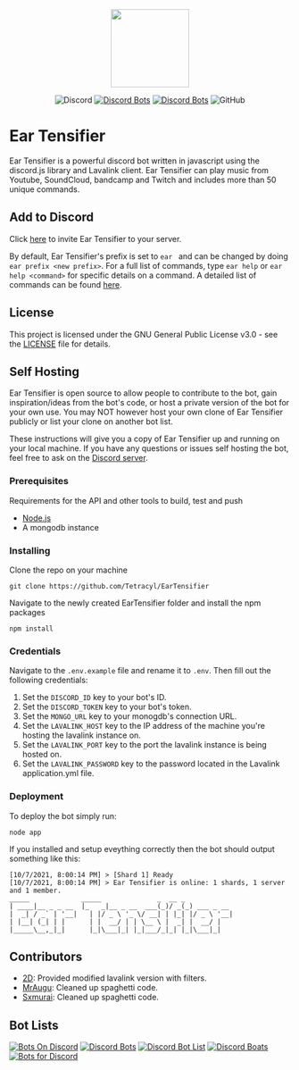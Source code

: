 <div align="center">
    <img src="https://github.com/Tetracyl/EarTensifier/blob/master/assets/eartensifier.png?raw=true" width="140px" height="140px" /><br>
</div>

<div align="center">

![Discord](https://img.shields.io/discord/473426453204172811?color=7289DA)
[![Discord Bots](https://top.gg/api/widget/status/472714545723342848.svg?noavatar=true)](https://top.gg/bot/472714545723342848)
[![Discord Bots](https://top.gg/api/widget/servers/472714545723342848.svg?noavatar=true)](https://top.gg/bot/472714545723342848)
![GitHub](https://img.shields.io/github/license/Tetracyl/EarTensifier)

</div>

<h1>Ear Tensifier</h1>

Ear Tensifier is a powerful discord bot written in javascript using the discord.js library and Lavalink client. Ear Tensifier can play music from Youtube, SoundCloud, bandcamp and Twitch and includes more than 50 unique commands.

## Add to Discord
Click [here](https://eartensifier.net/invite) to invite Ear Tensifier to your server. 

By default, Ear Tensifier's prefix is set to `ear `  and can be changed by doing `ear prefix <new prefix>`. For a full list of commands, type `ear help` or `ear help <command>` for specific details on a command. A detailed list of commands can be found [here](https://eartensifier.net/commands).

## License
This project is licensed under the GNU General Public License v3.0 - see the [LICENSE](LICENSE) file for details.

## Self Hosting
Ear Tensifier is open source to allow people to contribute to the bot, gain inspiration/ideas from the bot's code, or host a private version of the bot for your own use. You may NOT however host your own clone of Ear Tensifier publicly or list your clone on another bot list.

These instructions will give you a copy of Ear Tensifier up and running on your local machine. If you have any questions or issues self hosting the bot, feel free to ask on the [Discord server](https://discord.gg/xKgKMAP).

### Prerequisites

Requirements for the API and other tools to build, test and push 
- [Node.js](https://nodejs.org/en/download/)
- A mongodb instance 

### Installing

Clone the repo on your machine

    git clone https://github.com/Tetracyl/EarTensifier

Navigate to the newly created EarTensifier folder and install the npm packages

    npm install

### Credentials

Navigate to the `.env.example` file and rename it to `.env`. 
Then fill out the following credentials:

1. Set the `DISCORD_ID` key to your bot's ID.
2. Set the `DISCORD_TOKEN` key to your bot's token.
3. Set the `MONGO_URL` key to your monogdb's connection URL.
4. Set the `LAVALINK_HOST` key to the IP address of the machine you're hosting the lavalink instance on.
5. Set the `LAVALINK_PORT` key to the port the lavalink instance is being hosted on.
6. Set the `LAVALINK_PASSWORD` key to the password located in the Lavalink application.yml file.

### Deployment

To deploy the bot simply run:

    node app

If you installed and setup eveything correctly then the bot should output something like this:

    [10/7/2021, 8:00:14 PM] > [Shard 1] Ready
    [10/7/2021, 8:00:14 PM] > Ear Tensifier is online: 1 shards, 1 server and 1 member.
    _____             _____              _  __ _ 
    | ____|__ _ _ __  |_   _|__ _ __  ___(_)/ _(_) ___ _ __
    |  _| / _` | '__|   | |/ _ \ '_ \/ __| | |_| |/ _ \ '__|
    | |__| (_| | |      | |  __/ | | \__ \ |  _| |  __/ |
    |_____\__,_|_|      |_|\___|_| |_|___/_|_| |_|\___|_|
            

## Contributors
- [2D](https://github.com/MeLike2D): Provided modified lavalink version with filters.
- [MrAugu](https://github.com/MrAugu): Cleaned up spaghetti code.
- [Sxmurai](https://github.com/Sxmurai/): Cleaned up spaghetti code.

## Bot Lists
[![Bots On Discord](https://bots.ondiscord.xyz/bots/472714545723342848/embed?theme=dark&showGuilds=true)](https://bots.ondiscord.xyz/bots/472714545723342848)
[![Discord Bots](https://top.gg/api/widget/472714545723342848.svg)](https://top.gg/bot/472714545723342848)
[![Discord Bot List](https://discordbotlist.com/api/bots/ear-tensifier/widget)](https://discordbotlist.com/bots/ear-tensifier)
[![Discord Boats](https://discord.boats/api/widget/472714545723342848)](https://discord.boats/bot/472714545723342848)
[![Bots for Discord](https://botsfordiscord.com/api/bot/472714545723342848/widget)](https://botsfordiscord.com/bots/472714545723342848)
